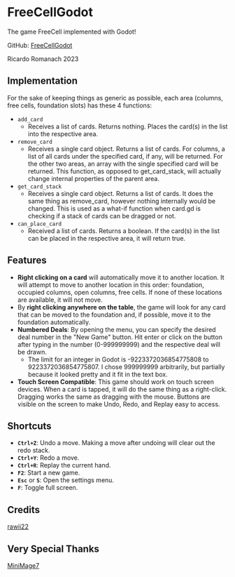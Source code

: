 # FreeCellGodot
The game FreeCell implemented with Godot!

GitHub: [FreeCellGodot](https://github.com/rawii22/FreeCellGodot)

Ricardo Romanach 2023

## Implementation

For the sake of keeping things as generic as possible, each area (columns, free cells, foundation slots) has these 4 functions:

- `add_card`
	- Receives a list of cards. Returns nothing. Places the card(s) in the list into the respective area.
- `remove_card`
	- Receives a single card object. Returns a list of cards. For columns, a list of all cards under the specified card, if any, will be returned. For the other two areas, an array with the single specified card will be returned. This function, as opposed to get_card_stack, will actually change internal properties of the parent area.
- `get_card_stack`
	- Receives a single card object. Returns a list of cards. It does the same thing as remove_card, however nothing internally would be changed. This is used as a what-if function when card.gd is checking if a stack of cards can be dragged or not.
- `can_place_card`
	- Received a list of cards. Returns a boolean. If the card(s) in the list can be placed in the respective area, it will return true.

## Features
- **Right clicking on a card** will automatically move it to another location. It will attempt to move to another location in this order: foundation, occupied columns, open columns, free cells. If none of these locations are available, it will not move.
- By **right clicking anywhere on the table**, the game will look for any card that can be moved to the foundation and, if possible, move it to the foundation automatically.
- **Numbered Deals**: By opening the menu, you can specify the desired deal number in the "New Game" button. Hit enter or click on the button after typing in the number (0-999999999) and the respective deal will be drawn.
	- The limit for an integer in Godot is -9223372036854775808 to 9223372036854775807. I chose 999999999 arbitrarily, but partially because it looked pretty and it fit in the text box.
- **Touch Screen Compatible**: This game should work on touch screen devices. When a card is tapped, it will do the same thing as a right-click. Dragging works the same as dragging with the mouse. Buttons are visible on the screen to make Undo, Redo, and Replay easy to access.

## Shortcuts

- **`Ctrl+Z`**: Undo a move. Making a move after undoing will clear out the redo stack.
- **`Ctrl+Y`**: Redo a move.
- **`Ctrl+R`**: Replay the current hand.
- **`F2`**: Start a new game.
- **`Esc`** or **`S`**: Open the settings menu.
- **`F`**: Toggle full screen.

## Credits

[rawii22](https://github.com/rawii22/FreeCellGodot)

## Very Special Thanks

[MiniMage7](https://github.com/MiniMage7)